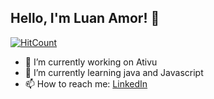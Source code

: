## Hello, I'm Luan Amor! 👋

[![HitCount](http://hits.dwyl.com/Luan-Amor/Luan-Amor.svg)](http://hits.dwyl.com/Luan-Amor/Luan-Amor)

<!--
**Luan-Amor/Luan-Amor** is a ✨ _special_ ✨ repository because its `README.md` (this file) appears on your GitHub profile.

Here are some ideas to get you started:

- 🔭 I’m currently working on Ativu
- 🌱 I’m currently learning Java and Java
- 👯 I’m looking to collaborate on ...
- 🤔 I’m looking for help with ...
- 💬 Ask me about ...
- 📫 How to reach me: [LinkedIn](https://www.linkedin.com/in/luan-amor-20a4a7153/)
- 😄 Pronouns: ...
- ⚡ Fun fact: ...
-->

- 🔭 I’m currently working on Ativu
- 🌱 I’m currently learning java and Javascript
- 📫 How to reach me: [LinkedIn](https://www.linkedin.com/in/luan-amor-20a4a7153/)
